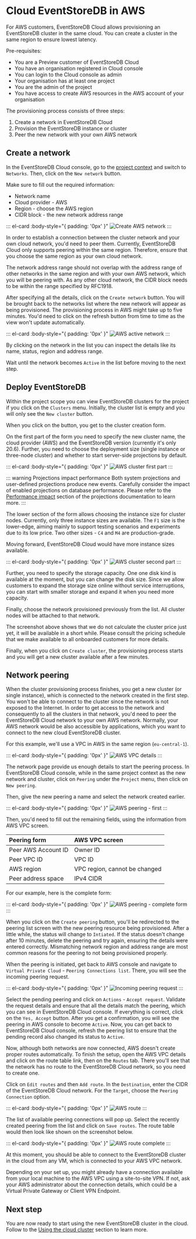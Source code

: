 # Cloud EventStoreDB in AWS

For AWS customers, EventStoreDB Cloud allows provisioning an EventStoreDB cluster in the same cloud. You can create a cluster in the same region to ensure lowest latency.

Pre-requisites:
- You are a Preview customer of EventStoreDB Cloud
- You have an organisation registered in Cloud console
- You can login to the Cloud console as admin
- Your organisation has at least one project
- You are the admin of the project
- You have access to create AWS resources in the AWS account of your organisation

The provisioning process consists of three steps:
1. Create a network in EventStoreDB Cloud
2. Provision the EventStoreDB instance or cluster
3. Peer the new network with your own AWS network

## Create a network

In the EventStoreDB Cloud console, go to the [project context](../../quick-start.md#projects) and switch to `Networks`. Then, click on the `New network` button.
 
 Make sure to fill out the required information:
 - Network name
 - Cloud provider - AWS
 - Region - choose the AWS region
 - CIDR block - the new network address range
 
::: el-card :body-style="{ padding: '0px' }" 
![Create AWS network](./images/aws-create-network.png)
:::
 
 In order to establish a connection between the cluster network and your own cloud network, you'd need to peer them. Currently, EventStoreDB Cloud only supports peering within the same region. Therefore, ensure that you choose the same region as your own cloud network.
 
 The network address range should not overlap with the address range of other networks in the same region and with your own AWS network, which you will be peering with. As any other cloud network, the CIDR block needs to be within the range specified by RFC1918.
 
After specifying all the details, click on the `Create network` button. You will be brought back to the networks list where the new network will appear as being provisioned. The provisioning process in AWS might take up to five minutes. You'd need to click on the refresh button from time to time as the view won't update automatically.

::: el-card :body-style="{ padding: '0px' }" 
![AWS active network](./images/aws-network-active.png)
:::

By clicking on the network in the list you can inspect the details like its name, status, region and address range.

Wait until the network becomes `Active` in the list before moving to the next step.

## Deploy EventStoreDB

Within the project scope you can view EventStoreDB clusters for the project if you click on the `Clusters` menu. Initially, the cluster list is empty and you will only see the `New cluster` button.

When you click on the button, you get to the cluster creation form.

On the first part of the form you need to specify the new cluster name, the cloud provider (AWS) and the EventStoreDB version (currently it's only 20.6). Further, you need to choose the deployment size (single instance or three-node cluster) and whether to start server-side projections by default.

::: el-card :body-style="{ padding: '0px' }" 
![AWS cluster first part](./images/aws-new-cluster-1.png)
:::

::: warning Projections impact performance
Both system projections and user-defined projections produce new events. Carefully consider the impact of enabled projections on database performance. Please refer to the [Performance impact](../../../server/5.0.8/server/projections/README.md#performance-impact) section of the projections documentation to learn more.
:::

The lower section of the form allows choosing the instance size for cluster nodes. Currently, only three instance sizes are available. The `F1` size is the lower-edge, aiming mainly to support testing scenarios and experiments due to its low price. Two other sizes - `C4` and `M4` are production-grade.

Moving forward, EventStoreDB Cloud would have more instance sizes available.

::: el-card :body-style="{ padding: '0px' }" 
![AWS cluster second part](./images/aws-new-cluster-2.png)
:::

Further, you need to specify the storage capacity. One one disk kind is available at the moment, but you can change the disk size. Since we allow customers to expand the storage size online without service interruptions, you can start with smaller storage and expand it when you need more capacity.

Finally, choose the network provisioned previously from the list. All cluster nodes will be attached to that network.

The screenshot above shows that we do not calculate the cluster price just yet, it will be available in a short while. Please consult the pricing schedule that we make available to all onboarded customers for more details.

Finally, when you click on `Create cluster`, the provisioning process starts and you will get a new cluster available after a few minutes.

## Network peering

When the cluster provisioning process finishes, you get a new cluster (or single instance), which is connected to the network created in the first step. You won't be able to connect to the cluster since the network is not exposed to the Internet. In order to get access to the network and consequently to all the clusters in that network, you'd need to peer the EventStoreDB Cloud network to your own AWS network. Normally, your AWS network would be also accessible by applications, which you want to connect to the new cloud EventStoreDB cluster.

For this example, we'll use a VPC in AWS in the same region (`eu-central-1`).

::: el-card :body-style="{ padding: '0px' }" 
![AWS VPC details](./images/aws-vpc.png)
:::

The network page provide us enough details to start the peering process. In EventStoreDB Cloud console, while in the same project context as the new network and cluster, click on `Peering` under the `Project` menu, then click on `New peering`.

Then, give the new peering a name and select the network created earlier.

::: el-card :body-style="{ padding: '0px' }" 
![AWS peering - first](./images/aws-peering-1.png) 
:::

Then, you'd need to fill out the remaining fields, using the information from AWS VPC screen.

| Peering form | AWS VPC screen |
| :----------- | :------------- |
| Peer AWS Account ID | Owner ID |
| Peer VPC ID | VPC ID |
| AWS region | VPC region, cannot be changed |
| Peer address space | IPv4 CIDR |

For our example, here is the complete form:

::: el-card :body-style="{ padding: '0px' }" 
![AWS peering - complete form](./images/aws-peering-2.png)
:::

When you click on the `Create peering` button, you'll be redirected to the peering list screen with the new peering resource being provisioned. After a little while, the status will change to `Intiated`. If the status doesn't change after 10 minutes, delete the peering and try again, ensuring the details were entered correctly. Mismatching network region and address range are most common reasons for the peering to not being provisioned properly.

When the peering is initiated, get back to AWS console and navigate to `Virtual Private Cloud` - `Peering Connections list`. There, you will see the incoming peering request.

::: el-card :body-style="{ padding: '0px' }" 
![Incoming peering request](./images/aws-peering-3.png)
:::

Select the pending peering and click on `Actions` - `Accept request`. Validate the request details and ensure that all the details match the peering, which you can see in EventStoreDB Cloud console. If everything is correct, click on the `Yes, Accept` button. After you get a confirmation, you will see the peering in AWS console to become `Active`. Now, you can get back to EventStoreDB Cloud console, refresh the peering list to ensure that the pending record also changed its status to `Active`.

Now, although both networks are now connected, AWS doesn't create proper routes automatically. To finish the setup, open the AWS VPC details and click on the route table link, then on the `Routes` tab. There you'll see that the network has no route to the EventStoreDB Cloud network, so you need to create one.

Click on `Edit routes` and then `Add route`. In the `Destination`, enter the CIDR of the EventStoreDB Cloud network. For the `Target`, choose the `Peering Connection` option.

::: el-card :body-style="{ padding: '0px' }" 
![AWS route](./images/aws-network-route.png)
:::

The list of available peering connections will pop up. Select the recently created peering from the list and click on `Save routes`. The route table would then look like shown on the screenshot below.

::: el-card :body-style="{ padding: '0px' }" 
![AWS route complete](./images/aws-network-route-done.png)
:::

At this moment, you should be able to connect to the EventStoreDB cluster in the cloud from any VM, which is connected to your AWS VPC network.

Depending on your set up, you might already have a connection available from your local machine to the AWS VPC using a site-to-site VPN. If not, ask your AWS administrator about the connection details, which could be a Virtual Private Gateway or Client VPN Endpoint.

## Next step

You are now ready to start using the new EventStoreDB cluster in the cloud. Follow to the [Using the cloud cluster](../../use) section to learn more.


 
